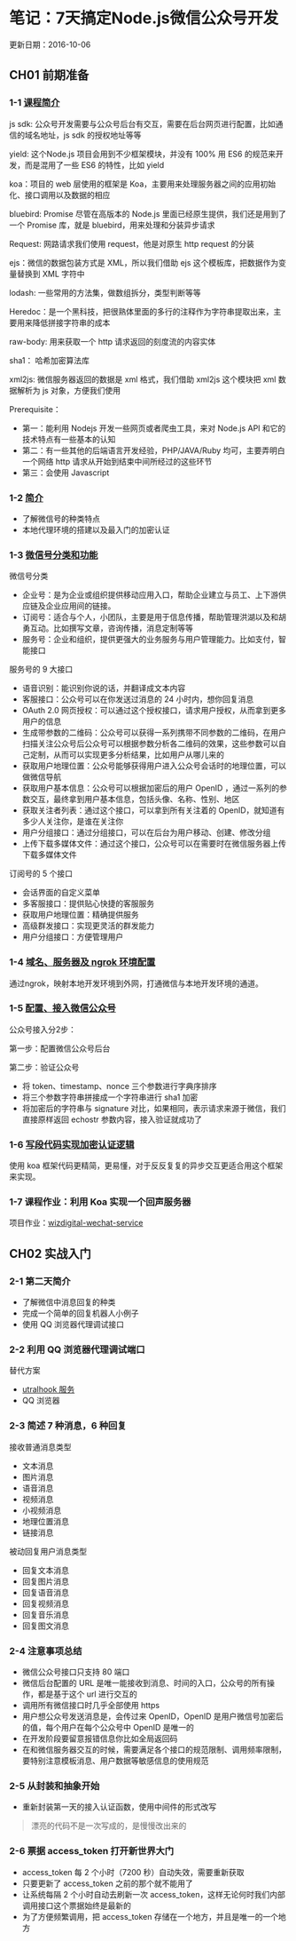 # 笔记：7天搞定Node.js微信公众号开发

更新日期：2016-10-06

## CH01 前期准备

### 1-1 [课程简介](http://coding.imooc.com/lesson/38.html#mid=249)

js sdk: 公众号开发需要与公众号后台有交互，需要在后台网页进行配置，比如通信的域名地址，js sdk 的授权地址等等

yield: 这个Node.js 项目会用到不少框架模块，并没有 100% 用 ES6 的规范来开发，而是混用了一些 ES6 的特性，比如 yield

koa：项目的 web 层使用的框架是 Koa，主要用来处理服务器之间的应用初始化、接口调用以及数据的相应

bluebird: Promise 尽管在高版本的 Node.js 里面已经原生提供，我们还是用到了一个 Promise 库，就是 bluebird，用来处理和分装异步请求

Request: 网路请求我们使用 request，他是对原生 http request 的分装

ejs：微信的数据包装方式是 XML，所以我们借助 ejs 这个模板库，把数据作为变量替换到 XML 字符中

lodash: 一些常用的方法集，做数组拆分，类型判断等等

Heredoc：是一个黑科技，把很熟体里面的多行的注释作为字符串提取出来，主要用来降低拼接字符串的成本

raw-body: 用来获取一个 http 请求返回的刻度流的内容实体

sha1： 哈希加密算法库

xml2js: 微信服务器返回的数据是 xml 格式，我们借助 xml2js 这个模块把 xml 数据解析为 js 对象，方便我们使用

Prerequisite：
- 第一：能利用 Nodejs 开发一些网页或者爬虫工具，来对 Node.js API 和它的技术特点有一些基本的认知
- 第二：有一些其他的后端语言开发经验，PHP/JAVA/Ruby 均可，主要弄明白一个网络 http 请求从开始到结束中间所经过的这些环节
- 第三：会使用 Javascript

### 1-2 [简介](http://coding.imooc.com/lesson/38.html#mid=250)

- 了解微信号的种类特点
- 本地代理环境的搭建以及最入门的加密认证

### 1-3 [微信号分类和功能](http://coding.imooc.com/lesson/38.html#mid=251)

微信号分类

- 企业号：是为企业或组织提供移动应用入口，帮助企业建立与员工、上下游供应链及企业应用间的链接。
- 订阅号：适合与个人，小团队，主要是用于信息传播，帮助管理洪湖以及和胡勇互动。比如撰写文章，咨询传播，消息定制等等
- 服务号：企业和组织，提供更强大的业务服务与用户管理能力。比如支付，智能接口

服务号的 9 大接口

- 语音识别：能识别你说的话，并翻译成文本内容
- 客服接口：公众号可以在你发送过消息的 24 小时内，想你回复消息
- OAuth 2.0 网页授权：可以通过这个授权接口，请求用户授权，从而拿到更多用户的信息
- 生成带参数的二维码：公众号可以获得一系列携带不同参数的二维码，在用户扫描关注公众号后公众号可以根据参数分析各二维码的效果，这些参数可以自己定制，从而可以实现更多分析结果，比如用户从哪儿来的
- 获取用户地理位置：公众号能够获得用户进入公众号会话时的地理位置，可以做微信导航
- 获取用户基本信息：公众号可以根据加密后的用户 OpenID ，通过一系列的参数交互，最终拿到用户基本信息，包括头像、名称、性别、地区
- 获取关注者列表：通过这个接口，可以拿到所有关注着的 OpenID，就知道有多少人关注你，是谁在关注你
- 用户分组接口：通过分组接口，可以在后台为用户移动、创建、修改分组
- 上传下载多媒体文件：通过这个接口，公众号可以在需要时在微信服务器上传下载多媒体文件

订阅号的 5 个接口

- 会话界面的自定义菜单
- 多客服接口：提供贴心快捷的客服服务
- 获取用户地理位置：精确提供服务
- 高级群发接口：实现更灵活的群发能力
- 用户分组接口：方便管理用户

### 1-4 [域名、服务器及 ngrok 环境配置](http://coding.imooc.com/lesson/38.html#mid=252)

通过ngrok，映射本地开发环境到外网，打通微信与本地开发环境的通道。

### 1-5 [配置、接入微信公众号](http://coding.imooc.com/lesson/38.html#mid=253)

公众号接入分2步：

第一步：配置微信公众号后台

第二步：验证公众号
- 将 token、timestamp、nonce 三个参数进行字典序排序
- 将三个参数字符串拼接成一个字符串进行 sha1 加密
- 将加密后的字符串与 signature 对比，如果相同，表示请求来源于微信，我们直接原样返回 echostr 参数内容，接入验证就成功了

### 1-6 [写段代码实现加密认证逻辑](http://coding.imooc.com/lesson/38.html#mid=254)

使用 koa 框架代码更精简，更易懂，对于反反复复的异步交互更适合用这个框架来实现。

### 1-7 课程作业：利用 Koa 实现一个回声服务器

项目作业：[wizdigital-wechat-service](https://github.com/isjia/wizdigital-wechat-service)


## CH02 实战入门

### 2-1 第二天简介

- 了解微信中消息回复的种类
- 完成一个简单的回复机器人小例子
- 使用 QQ 浏览器代理调试接口

### 2-2 利用 QQ 浏览器代理调试端口

替代方案

- [utralhook 服务](http://www.utralhook.com)
- QQ 浏览器

### 2-3 简述 7 种消息，6 种回复

接收普通消息类型

- 文本消息
- 图片消息
- 语音消息
- 视频消息
- 小视频消息
- 地理位置消息
- 链接消息

被动回复用户消息类型

- 回复文本消息
- 回复图片消息
- 回复语音消息
- 回复视频消息
- 回复音乐消息
- 回复图文消息

### 2-4 注意事项总结

- 微信公众号接口只支持 80 端口
- 微信后台配置的 URL 是唯一能接收到消息、时间的入口，公众号的所有操作，都是基于这个 url 进行交互的
- 调用所有微信接口时几乎全部使用 https
- 用户想公众号发送消息是，会传过来 OpenID，OpenID 是用户微信号加密后的值，每个用户在每个公众号中 OpenID 是唯一的
- 在开发阶段要留意报错信息你比如全局返回码
- 在和微信服务器交互的时候，需要满足各个接口的规范限制、调用频率限制，要特别注意模板消息、用户数据等敏感信息的使用规范


### 2-5 从封装和抽象开始

- 重新封装第一天的接入认证函数，使用中间件的形式改写

> 漂亮的代码不是一次写成的，是慢慢改出来的

### 2-6 票据 access_token 打开新世界大门

- access_token 每 2 个小时（7200 秒）自动失效，需要重新获取
- 只要更新了 access_token 之前的那个就不能用了
- 让系统每隔 2 个小时自动去刷新一次 access_token，这样无论何时我们内部调用接口这个票据始终是最新的
- 为了方便频繁调用，把 access_token 存储在一个地方，并且是唯一的一个地方


